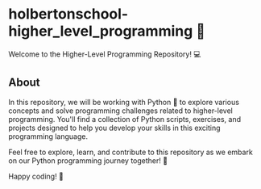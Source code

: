 # holbertonschool-higher_level_programming 🐍

Welcome to the Higher-Level Programming Repository! 💻

## About
In this repository, we will be working with Python 🐍 to explore various concepts and solve programming challenges related to higher-level programming. You'll find a collection of Python scripts, exercises, and projects designed to help you develop your skills in this exciting programming language.

Feel free to explore, learn, and contribute to this repository as we embark on our Python programming journey together! 🚀

Happy coding! 🎉
